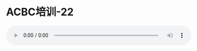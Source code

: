 # ACBC培训-22

<audio style="width: 100%;" preload="false" controls controlslist="nodownload"><source src="//cdn.wechat.edu.pl/audio/mp3/old/12139.mp3" type="audio/mpeg">Your browser does not support the audio element.</audio>


